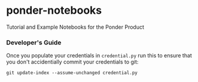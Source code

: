 # ponder-notebooks

Tutorial and Example Notebooks for the Ponder Product


### Developer's Guide

Once you populate your credentials in `credential.py` run this to ensure that you don't accidentially commit your credentials to git: 
```
git update-index --assume-unchanged credential.py 
```